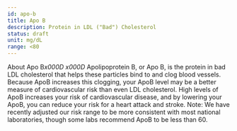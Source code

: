 ```yaml
---
id: apo-b
title: Apo B
description: Protein in LDL ("Bad") Cholesterol
status: draft
unit: mg/dL
range: <80
---
```


About Apo B*x000D*
_x000D_
Apolipoprotein B, or Apo B, is the protein in bad LDL cholesterol that helps these particles bind to and clog blood vessels. Because ApoB increases this clogging, your ApoB level may be a better measure of cardiovascular risk than even LDL cholesterol. High levels of ApoB increases your risk of cardiovascular disease, and by lowering your ApoB, you can reduce your risk for a heart attack and stroke. Note: We have recently adjusted our risk range to be more consistent with most national laboratories, though some labs recommend ApoB to be less than 60.
